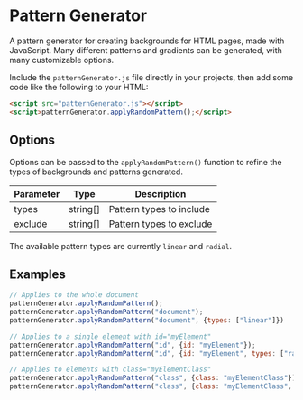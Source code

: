# Pattern Generator
A pattern generator for creating backgrounds for HTML pages, made with JavaScript. Many different patterns and gradients can be generated, with many customizable options.

Include the `patternGenerator.js` file directly in your projects, then add some code like the following to your HTML:

```html
<script src="patternGenerator.js"></script>
<script>patternGenerator.applyRandomPattern();</script>
```

## Options
Options can be passed to the `applyRandomPattern()` function to refine the types of backgrounds and patterns generated.

| Parameter | Type | Description |
| --- | --- | --- |
| types | string[] | Pattern types to include |
| exclude | string[] | Pattern types to exclude |

The available pattern types are currently `linear` and `radial`.

## Examples
```js
// Applies to the whole document
patternGenerator.applyRandomPattern();
patternGenerator.applyRandomPattern("document");
patternGenerator.applyRandomPattern("document", {types: ["linear"]})

// Applies to a single element with id="myElement"
patternGenerator.applyRandomPattern("id", {id: "myElement"});
patternGenerator.applyRandomPattern("id", {id: "myElement", types: ["radial"]});

// Applies to elements with class="myElementClass"
patternGenerator.applyRandomPattern("class", {class: "myElementClass"});
patternGenerator.applyRandomPattern("class", {class: "myElementClass", exclude: ["linear"]});
```
